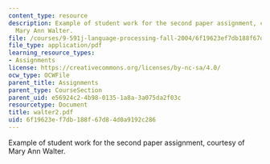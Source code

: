 ```yaml
---
content_type: resource
description: Example of student work for the second paper assignment, courtesy of
  Mary Ann Walter.
file: /courses/9-591j-language-processing-fall-2004/6f19623ef7db188f67d84d0a9192c286_walter2.pdf
file_type: application/pdf
learning_resource_types:
- Assignments
license: https://creativecommons.org/licenses/by-nc-sa/4.0/
ocw_type: OCWFile
parent_title: Assignments
parent_type: CourseSection
parent_uid: e56924c2-4b98-0135-1a8a-3a075da2f03c
resourcetype: Document
title: walter2.pdf
uid: 6f19623e-f7db-188f-67d8-4d0a9192c286
---
```

Example of student work for the second paper assignment, courtesy of Mary Ann Walter.
